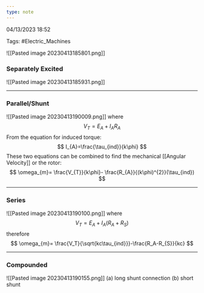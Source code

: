 ```yaml
---
type: note
---
```

04/13/2023 18:52

Tags: #Electric_Machines 


![[Pasted image 20230413185801.png]]


### Separately Excited

![[Pasted image 20230413185931.png]]


---

### Parallel/Shunt

![[Pasted image 20230413190009.png]]
where
$$
V_{T}= E_A+I_AR_A
$$
From the equation for induced torque:
$$
I_{A}=\frac{\tau_{ind}}{k\phi}
$$
These two equations can be combined to find the mechanical [[Angular Velocity]] or the rotor:
$$
\omega_{m}= \frac{V_{T}}{k\phi}- \frac{R_{A}}{(k\phi)^{2}}(\tau_{ind})
$$


---

### Series 

![[Pasted image 20230413190100.png]]
where
$$
V_{T}=E_A+I_A(R_A+R_S)
$$
therefore
$$
\omega_{m}= \frac{V_T}{\sqrt{kc\tau_{ind}}}-\frac{R_A-R_{S}}{kc}
$$


---

### Compounded

![[Pasted image 20230413190155.png]]
(a) long shunt connection
(b) short shunt